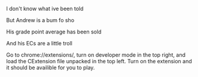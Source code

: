 I don't know what ive been told

But Andrew is a bum fo sho

His grade point average has been sold

And his ECs are a little troll



Go to chrome://extensions/, turn on developer mode in the top right, and load the CExtension file unpacked in the top left. 
Turn on the extension and it should be availible for you to play.


